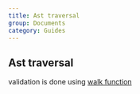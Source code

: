 ```yaml
---
title: Ast traversal
group: Documents
category: Guides
---
```


## Ast traversal

validation is done using [walk function](../docs/functions/node.walk.html)